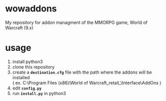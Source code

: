 # wowaddons
My repository for addon managment of the MMORPG game, World of Warcraft (9.x)
# usage
1. install python3
2. clone this repository
3. create a **`destination.cfg`** file with the path where the addons will be installed <br> ( ex. C:\Program Files (x86)\World of Warcraft\_retail_\Interface\AddOns )
4. edit **`config.py`** 
5. run **`install.py`** in python3
